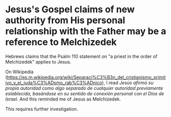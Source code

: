 # Jesus's Gospel claims of new authority from His personal relationship with the Father may be a reference to Melchizedek
Hebrews claims that the Psalm 110 statement on "a priest in the order of Melchizedek" applies to Jesus. 

On Wikipedia (https://es.m.wikipedia.org/wiki/Separaci%C3%B3n_del_cristianismo_primitivo_y_el_juda%C3%ADsmo_rab%C3%ADnico), I read
*Jesús afirmó su propia autoridad como algo separado de cualquier autoridad previamente establecida, basándose en su sentido de conexión personal con el Dios de Israel.*
And this reminded me of Jesus as Melchizedek. 

This requires further investigation.
